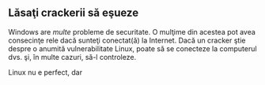 



<h2>Lăsaţi crackerii să eşueze</h2>

Windows are <i>multe</i> probleme de securitate. O mulţime din acestea pot avea consecinţe rele dacă sunteţi conectat(ă) la Internet. Dacă un cracker ştie despre o anumită vulnerabilitate Linux, poate să se conecteze la computerul dvs. şi, în multe cazuri, să-l controleze.

Linux nu e perfect, dar




